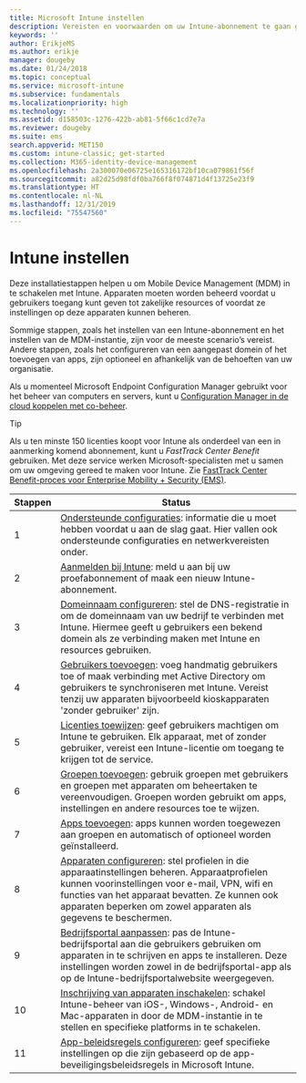 ```yaml
---
title: Microsoft Intune instellen
description: Vereisten en voorwaarden om uw Intune-abonnement te gaan gebruiken
keywords: ''
author: ErikjeMS
ms.author: erikje
manager: dougeby
ms.date: 01/24/2018
ms.topic: conceptual
ms.service: microsoft-intune
ms.subservice: fundamentals
ms.localizationpriority: high
ms.technology: ''
ms.assetid: d158503c-1276-422b-ab81-5f66c1cd7e7a
ms.reviewer: dougeby
ms.suite: ems
search.appverid: MET150
ms.custom: intune-classic; get-started
ms.collection: M365-identity-device-management
ms.openlocfilehash: 2a300070e06725e165316172bf10ca079861f56f
ms.sourcegitcommit: a82d25d98fdf0ba766f8f074871d4f13725e23f9
ms.translationtype: HT
ms.contentlocale: nl-NL
ms.lasthandoff: 12/31/2019
ms.locfileid: "75547560"
---
```

# <a name="set-up-intune"></a>Intune instellen

Deze installatiestappen helpen u om Mobile Device Management (MDM) in te schakelen met Intune. Apparaten moeten worden beheerd voordat u gebruikers toegang kunt geven tot zakelijke resources of voordat ze instellingen op deze apparaten kunnen beheren.

Sommige stappen, zoals het instellen van een Intune-abonnement en het instellen van de MDM-instantie, zijn voor de meeste scenario’s vereist. Andere stappen, zoals het configureren van een aangepast domein of het toevoegen van apps, zijn optioneel en afhankelijk van de behoeften van uw organisatie.

Als u momenteel Microsoft Endpoint Configuration Manager gebruikt voor het beheer van computers en servers, kunt u [Configuration Manager in de cloud koppelen met co-beheer](https://docs.microsoft.com/configmgr/comanage/overview).

>[!TIP]
>Als u ten minste 150 licenties koopt voor Intune als onderdeel van een in aanmerking komend abonnement, kunt u *FastTrack Center Benefit* gebruiken. Met deze service werken Microsoft-specialisten met u samen om uw omgeving gereed te maken voor Intune. Zie [FastTrack Center Benefit-proces voor Enterprise Mobility + Security (EMS)](https://docs.microsoft.com/enterprise-mobility-security/Solutions/enterprise-mobility-fasttrack-program).



| Stappen |                                                                                                                       Status                                                                                                                       |
|-------|----------------------------------------------------------------------------------------------------------------------------------------------------------------------------------------------------------------------------------------------------|
|   1   |                                        [Ondersteunde configuraties](supported-devices-browsers.md): informatie die u moet hebben voordat u aan de slag gaat. Hier vallen ook ondersteunde configuraties en netwerkvereisten onder.                                         |
|   2   |                                                                 [Aanmelden bij Intune](account-sign-up.md): meld u aan bij uw proefabonnement of maak een nieuw Intune-abonnement.                                                                  |
|   3   |                [Domeinnaam configureren](custom-domain-name-configure.md): stel de DNS-registratie in om de domeinnaam van uw bedrijf te verbinden met Intune. Hiermee geeft u gebruikers een bekend domein als ze verbinding maken met Intune en resources gebruiken.                |
|   4   |                                   [Gebruikers toevoegen](users-add.md): voeg handmatig gebruikers toe of maak verbinding met Active Directory om gebruikers te synchroniseren met Intune. Vereist tenzij uw apparaten bijvoorbeeld kioskapparaten 'zonder gebruiker' zijn.                                    |
|   5   |                                            [Licenties toewijzen](../licenses-assign.md): geef gebruikers machtigen om Intune te gebruiken. Elk apparaat, met of zonder gebruiker, vereist een Intune-licentie om toegang te krijgen tot de service.                                             |
|   6   |                                               [Groepen toevoegen](../groups-add.md): gebruik groepen met gebruikers en groepen met apparaten om beheertaken te vereenvoudigen. Groepen worden gebruikt om apps, instellingen en andere resources toe te wijzen.                                                |
|   7   |                                                                        [Apps toevoegen](../apps/apps-add.md): apps kunnen worden toegewezen aan groepen en automatisch of optioneel worden geïnstalleerd.                                                                         |
|   8   | [Apparaten configureren](../configuration/device-profiles.md): stel profielen in die apparaatinstellingen beheren. Apparaatprofielen kunnen voorinstellingen voor e-mail, VPN, wifi en functies van het apparaat bevatten. Ze kunnen ook apparaten beperken om zowel apparaten als gegevens te beschermen. |
|   9   |       [Bedrijfsportal aanpassen](../apps/company-portal-app.md): pas de Intune-bedrijfsportal aan die gebruikers gebruiken om apparaten in te schrijven en apps te installeren. Deze instellingen worden zowel in de bedrijfsportal-app als op de Intune-bedrijfsportalwebsite weergegeven.       |
|  10   |                                [Inschrijving van apparaten inschakelen](mdm-authority-set.md): schakel Intune-beheer van iOS-, Windows-, Android- en Mac-apparaten in door de MDM-instantie in te stellen en specifieke platforms in te schakelen.                                 |
|  11   |                                                        [App-beleidsregels configureren](../apps/app-protection-policy.md): geef specifieke instellingen op die zijn gebaseerd op de app-beveiligingsbeleidsregels in Microsoft Intune.                                                         |

